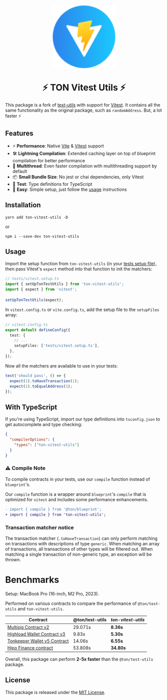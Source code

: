<p align="center">
  <img src="public/ton-vitest.svg" alt="TON-vitest-utils" width="200" />
</p>

<h1 align="center">
  ⚡️ TON Vitest Utils ⚡️
</h1>

This package is a fork of [test-utils](https://github.com/ton-community/test-utils) with support for [Vitest](https://vitest.dev/).
It contains all the same functionality as the original package, such as `randomAddress`. But, a lot faster ⚡️

## Features

- ⚡️ **Performance**: Native [Vite](https://vitejs.dev/) & [Vitest](https://vitest.dev/) support
- 🛠️ **Lightning Compilation**: Extended caching layer on top of blueprint compilation for better performance
- 💪 **Multithread**: Even faster compilation with multithreading support by default
- 📦 **Small Bundle Size**: No jest or chai dependencies, only Vitest
- 🧪 **Test**: Type definitions for TypeScript
- 🚀 **Easy**: Simple setup, just follow the [usage](#usage) instructions

## Installation

```
yarn add ton-vitest-utils -D
```

or

```
npm i --save-dev ton-vitest-utils
```

## Usage

Import the setup function from `ton-vitest-utils` (in your [tests setup file](https://vitest.dev/config/#setupfiles)), then pass Vitest's `expect` method into that function to init the matchers:

```typescript
// tests/vitest.setup.ts
import { setUpTonTestUtils } from 'ton-vitest-utils';
import { expect } from 'vitest';

setUpTonTestUtils(expect);
```

In `vitest.config.ts` or `vite.config.ts`, add the setup file to the `setupFiles` array:

```typescript
// vitest.config.ts
export default defineConfig({
  test: {
    // ...
    setupFiles: ['tests/vitest.setup.ts'],
  },
});
```

Now all the matchers are available to use in your tests:

```typescript
test('should pass', () => {
  expect(1).toHaveTransaction(1);
  expect(1).toEqualAddress(1);
});
```

## With TypeScript

If you're using TypeScript, import our type definitions into `tsconfig.json` to get autocomplete and type checking:

```json
{
  "compilerOptions": {
    "types": ["ton-vitest-utils"]
  }
}
```

### ⚠️ Compile Note

To compile contracts in your tests, use our `compile` function instead of `blueprint`'s.

Our `compile` function is a wrapper around `blueprint`'s `compile` that is optimized for `vitest` and includes some performance enhancements.

```diff
- import { compile } from '@ton/blueprint';
+ import { compile } from 'ton-vitest-utils';
```

### Transaction matcher notice

The transaction matcher (`.toHaveTransaction`) can only perform matching on transactions with descriptions of type `generic`. When matching an array of transactions, all transactions of other types will be filtered out. When matching a single transaction of non-generic type, an exception will be thrown.

# Benchmarks

Setup: MacBook Pro (16-inch, M2 Pro, 2023).

Performed on various contracts to compare the performance of `@ton/test-utils` and `ton-vitest-utils`.

| Contract                                                                                     | @ton/test-utils | _ton-vitest-utils_ |
| -------------------------------------------------------------------------------------------- | --------------- | ------------------ |
| [Multisig Contract v2](https://github.com/ton-blockchain/multisig-contract-v2)               | 29.071s         | **8.36s**          |
| [Highload Wallet Contract v3](https://github.com/ton-blockchain/highload-wallet-contract-v3) | 9.83s           | **5.30s**          |
| [Tonkeeper Wallet v5 Contract](https://github.com/tonkeeper/w5)                              | 14.06s          | **6.55s**          |
| [Hipo Finance contract](https://github.com/HipoFinance/contract)                             | 53.808s         | **34.80s**         |

Overall, this package can perform **2-5x faster** than the `@ton/test-utils` package.

## License

This package is released under the [MIT License](LICENSE).
